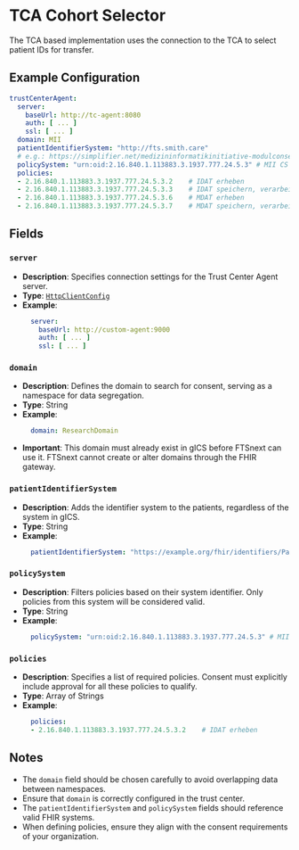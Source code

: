 # TCA Cohort Selector <Badge type="tip" text="Clinical Domain Agent" /> <Badge type="warning" text="Since 5.0" />

The TCA based implementation uses the connection to the TCA to select patient IDs for transfer.

## Example Configuration

```yaml
trustCenterAgent:
  server:
    baseUrl: http://tc-agent:8080
    auth: [ ... ]
    ssl: [ ... ]
  domain: MII
  patientIdentifierSystem: "http://fts.smith.care"
  # e.g.: https://simplifier.net/medizininformatikinitiative-modulconsent/2.16.840.1.113883.3.1937.777.24.5.3--20210423105554
  policySystem: "urn:oid:2.16.840.1.113883.3.1937.777.24.5.3" # MII CS Consent Policy
  policies:
  - 2.16.840.1.113883.3.1937.777.24.5.3.2    # IDAT erheben
  - 2.16.840.1.113883.3.1937.777.24.5.3.3    # IDAT speichern, verarbeiten
  - 2.16.840.1.113883.3.1937.777.24.5.3.6    # MDAT erheben
  - 2.16.840.1.113883.3.1937.777.24.5.3.7    # MDAT speichern, verarbeiten
```

## Fields

### `server` <Badge type="warning" text="Since 5.0" />

* **Description**: Specifies connection settings for the Trust Center Agent server.
* **Type**: [`HttpClientConfig`](../../types/HttpClientConfig)
* **Example**:
  ```yaml
    server:
      baseUrl: http://custom-agent:9000
      auth: [ ... ]
      ssl: [ ... ]
  ```

### `domain` <Badge type="warning" text="Since 5.0" />

* **Description**: Defines the domain to search for consent, serving as a namespace for data
  segregation.
* **Type**: String
* **Example**:
  ```yaml
    domain: ResearchDomain
  ```
* **Important**: This domain must already exist in gICS before FTSnext can use it. FTSnext cannot
  create or alter domains through the FHIR gateway.

### `patientIdentifierSystem` <Badge type="warning" text="Since 5.0" />

* **Description**: Adds the identifier system to the patients, regardless of the system in gICS.
* **Type**: String
* **Example**:
  ```yaml
    patientIdentifierSystem: "https://example.org/fhir/identifiers/Patient"
  ```

### `policySystem` <Badge type="warning" text="Since 5.0" />

* **Description**: Filters policies based on their system identifier. Only policies from this system
  will be considered valid.
* **Type**: String
* **Example**:
  ```yaml
    policySystem: "urn:oid:2.16.840.1.113883.3.1937.777.24.5.3" # MII CS Consent Policy
  ```

### `policies` <Badge type="warning" text="Since 5.0" />

* **Description**: Specifies a list of required policies. Consent must explicitly include approval
  for all these policies to qualify.
* **Type**: Array of Strings
* **Example**:
  ```yaml
    policies:
    - 2.16.840.1.113883.3.1937.777.24.5.3.2    # IDAT erheben
  ```

## Notes

* The `domain` field should be chosen carefully to avoid overlapping data between namespaces.
* Ensure that `domain` is correctly configured in the trust center.
* The `patientIdentifierSystem` and `policySystem` fields should reference valid FHIR systems.
* When defining policies, ensure they align with the consent requirements of your organization.
